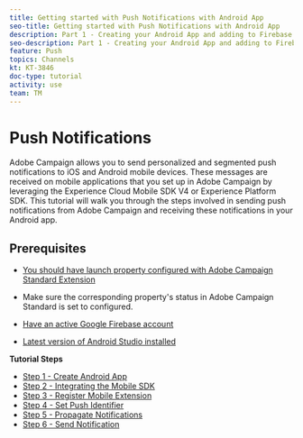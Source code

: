 ```yaml
---
title: Getting started with Push Notifications with Android App
seo-title: Getting started with Push Notifications with Android App
description: Part 1 - Creating your Android App and adding to Firebase. 
seo-description: Part 1 - Creating your Android App and adding to Firebase
feature: Push
topics: Channels
kt: KT-3846
doc-type: tutorial
activity: use
team: TM
---
```

# Push Notifications

Adobe Campaign allows you to send personalized and segmented push notifications to iOS and Android mobile devices.
These messages are received on mobile applications that you set up in Adobe Campaign by leveraging the Experience Cloud Mobile SDK V4 or Experience Platform SDK. 
This tutorial will walk you through the steps involved in sending push notifications from Adobe Campaign and receiving these notifications in your Android app.

## Prerequisites

* [You should have launch property configured with Adobe Campaign Standard Extension](https://video.tv.adobe.com/v/26224?quality=12)

* Make sure the corresponding property's status in Adobe Campaign Standard is set to configured.
* [Have an active Google Firebase account](https://firebase.google.com) 
* [Latest version of Android Studio installed](https://developer.android.com/studio)

**Tutorial Steps**

* [Step 1 - Create Android App](create-android-app.md)
* [Step 2 - Integrating the Mobile SDK](integrating-with-mobile-sdk.md)
* [Step 3 - Register Mobile Extension](register-mobile-extensions.md)
* [Step 4 - Set Push Identifier](set-push-identifier.md)
* [Step 5 - Propagate Notifications](propagate-notifications.md)
* [Step 6 - Send Notification](send-push-notification.md)